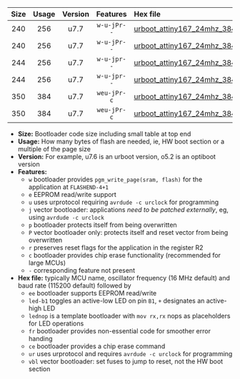 |Size|Usage|Version|Features|Hex file|
|:-:|:-:|:-:|:-:|:--|
|240|256|u7.7|`w-u-jPr--`|[urboot_attiny167_24mhz_38400bps_led+b1_ur_vbl.hex](https://raw.githubusercontent.com/stefanrueger/urboot.hex/main/mcus/attiny167/fcpu_24mhz/38400_bps/urboot_attiny167_24mhz_38400bps_led+b1_ur_vbl.hex)|
|240|256|u7.7|`w-u-jPr--`|[urboot_attiny167_24mhz_38400bps_lednop_ur_vbl.hex](https://raw.githubusercontent.com/stefanrueger/urboot.hex/main/mcus/attiny167/fcpu_24mhz/38400_bps/urboot_attiny167_24mhz_38400bps_lednop_ur_vbl.hex)|
|244|256|u7.7|`w-u-jpr--`|[urboot_attiny167_24mhz_38400bps_led+b1_fr_ur_vbl.hex](https://raw.githubusercontent.com/stefanrueger/urboot.hex/main/mcus/attiny167/fcpu_24mhz/38400_bps/urboot_attiny167_24mhz_38400bps_led+b1_fr_ur_vbl.hex)|
|244|256|u7.7|`w-u-jpr--`|[urboot_attiny167_24mhz_38400bps_lednop_fr_ur_vbl.hex](https://raw.githubusercontent.com/stefanrueger/urboot.hex/main/mcus/attiny167/fcpu_24mhz/38400_bps/urboot_attiny167_24mhz_38400bps_lednop_fr_ur_vbl.hex)|
|350|384|u7.7|`weu-jPr-c`|[urboot_attiny167_24mhz_38400bps_ee_led+b1_fr_ce_ur_vbl.hex](https://raw.githubusercontent.com/stefanrueger/urboot.hex/main/mcus/attiny167/fcpu_24mhz/38400_bps/urboot_attiny167_24mhz_38400bps_ee_led+b1_fr_ce_ur_vbl.hex)|
|350|384|u7.7|`weu-jPr-c`|[urboot_attiny167_24mhz_38400bps_ee_lednop_fr_ce_ur_vbl.hex](https://raw.githubusercontent.com/stefanrueger/urboot.hex/main/mcus/attiny167/fcpu_24mhz/38400_bps/urboot_attiny167_24mhz_38400bps_ee_lednop_fr_ce_ur_vbl.hex)|

- **Size:** Bootloader code size including small table at top end
- **Usage:** How many bytes of flash are needed, ie, HW boot section or a multiple of the page size
- **Version:** For example, u7.6 is an urboot version, o5.2 is an optiboot version
- **Features:**
  + `w` bootloader provides `pgm_write_page(sram, flash)` for the application at `FLASHEND-4+1`
  + `e` EEPROM read/write support
  + `u` uses urprotocol requiring `avrdude -c urclock` for programming
  + `j` vector bootloader: applications *need to be patched externally*, eg, using `avrdude -c urclock`
  + `p` bootloader protects itself from being overwritten
  + `P` vector bootloader only: protects itself and reset vector from being overwritten
  + `r` preserves reset flags for the application in the register R2
  + `c` bootloader provides chip erase functionality (recommended for large MCUs)
  + `-` corresponding feature not present
- **Hex file:** typically MCU name, oscillator frequency (16 MHz default) and baud rate (115200 default) followed by
  + `ee` bootloader supports EEPROM read/write
  + `led-b1` toggles an active-low LED on pin `B1`, `+` designates an active-high LED
  + `lednop` is a template bootloader with `mov rx,rx` nops as placeholders for LED operations
  + `fr` bootloader provides non-essential code for smoother error handing
  + `ce` bootloader provides a chip erase command
  + `ur` uses urprotocol and requires `avrdude -c urclock` for programming
  + `vbl` vector bootloader: set fuses to jump to reset, not the HW boot section
